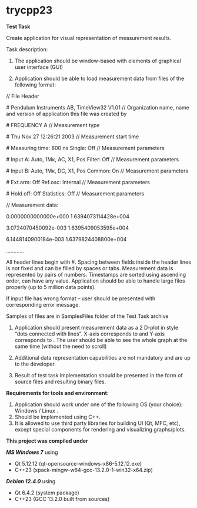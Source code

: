 # trycpp23

**Test Task**

Create application for visual representation of measurement results.

Task description:

1. The application should be window-based with elements of graphical user interface (GUI)

1. Application should be able to load measurement data from files of the following format:

// File Header

\# Pendulum Instruments AB, TimeView32 V1.01          // Organization name, name and version of application this file was created by

\# FREQUENCY A                                        // <a name="__ddelink__1_1106358489"></a>Measurement type

\# Thu Nov 27 12:26:21 2003                           // Measurement start time

\# Measuring time: 800 ns 		Single: Off      // Measurement parameters

\# Input A: Auto, 1Mк, AC, X1, Pos  Filter: Off       // Measurement parameters

\# Input B: Auto, 1Mк, DC, X1, Pos  Common: On        // Measurement parameters

\# Ext.arm: Off                     Ref.osc: Internal // Measurement parameters

\# Hold off: Off                    Statistics: Off   // Measurement parameters

// Measurement data: <timestamp> <value>

0\.0000000000000e+000 1.6394073114428e+004            

3\.0724070450092e-003 1.6395409053595e+004

6\.1448140900184e-003 1.6379824408800e+004

............

All header lines begin with #.  Spacing between fields inside the header lines is not fixed and can be filled by spaces or tabs. Measurement data is represented by <timestamp> <value> pairs of numbers. Timestamps are sorted using ascending order, <value> can have any value. Application should be able to handle large files properly (up to 5 million data points).

If input file has wrong format – user should be presented with corresponding error message.

Samples of files are in SamplesFiles folder of the Test Task archive

1. Application should present measurement data as a 2 D-plot in style “dots connected with lines”. X-axis corresponds to <timestamp> and Y-axis corresponds to <value>. The user should be able to see the whole graph at the same time (without the need to scroll)

1. Additional data representation capabilities are not mandatory and are up to the developer.

1. Result of test task implementation should be presented in the form of source files and resulting binary files.


**Requirements for tools and environment:**

1. Application should work under one of the following OS (your choice): Windows / Linux .
2. Should be implemented using С++.
3. It is allowed to use third party libraries for building UI (Qt, MFC, etc), except special components for rendering and visualizing graphs/plots.

**This project was compiled under**

***MS Windows 7*** using

* Qt 5.12.12 (qt-opensource-windows-x86-5.12.12.exe)
* C++23 (xpack-mingw-w64-gcc-13.2.0-1-win32-x64.zip)

***Debian 12.4.0*** using

* Qt 6.4.2 (system package)
* C++23 (GCC 13.2.0 built from sources)
